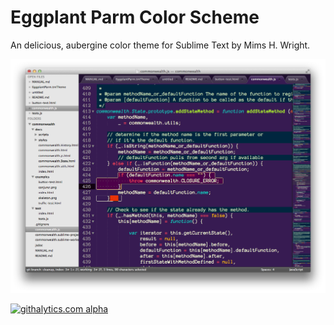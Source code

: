 Eggplant Parm Color Scheme
=====================

An delicious, aubergine color theme for Sublime Text by Mims H. Wright.

![Screenshot](http://github.com/mimshwright/sublime-eggplant-parm/raw/master/screenshot.png)

<!-- GA Tracker -->
[![githalytics.com alpha](https://cruel-carlota.pagodabox.com/7233c82c279bb93ddfcb6f3af7a2360f "githalytics.com")](http://githalytics.com/mimshwright/sublime-eggplant-parm)
